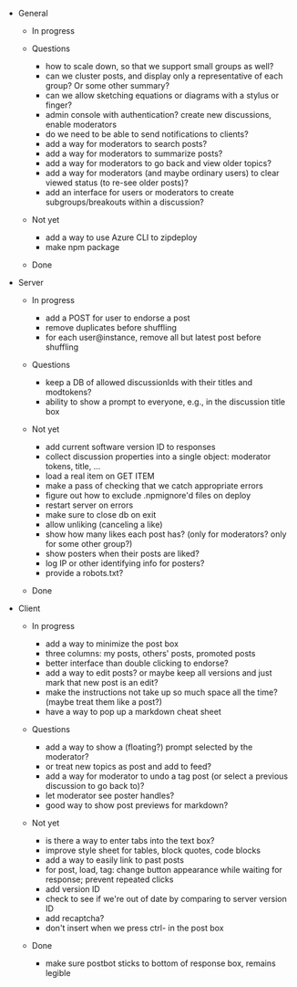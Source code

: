 - General

    - In progress

    - Questions
        - how to scale down, so that we support small groups as well?
        - can we cluster posts, and display only a representative of each group? Or some other summary?
        - can we allow sketching equations or diagrams with a stylus or finger?
        - admin console with authentication? create new discussions, enable moderators
        - do we need to be able to send notifications to clients?
        - add a way for moderators to search posts?
        - add a way for moderators to summarize posts?
        - add a way for moderators to go back and view older topics?
        - add a way for moderators (and maybe ordinary users) to clear viewed status (to re-see older posts)?
        - add an interface for users or moderators to create subgroups/breakouts within a discussion?
    
    - Not yet
        - add a way to use Azure CLI to zipdeploy
        - make npm package
    
    - Done

- Server

    - In progress
        - add a POST for user to endorse a post
        - remove duplicates before shuffling
        - for each user@instance, remove all but latest post before shuffling

    - Questions
        - keep a DB of allowed discussionIds with their titles and modtokens?
        - ability to show a prompt to everyone, e.g., in the discussion title box

    - Not yet
        - add current software version ID to responses
        - collect discussion properties into a single object: moderator tokens, title, ...
        - load a real item on GET ITEM
        - make a pass of checking that we catch appropriate errors
        - figure out how to exclude .npmignore'd files on deploy
        - restart server on errors
        - make sure to close db on exit
        - allow unliking (canceling a like)
        - show how many likes each post has? (only for moderators? only for some other group?)
        - show posters when their posts are liked?
        - log IP or other identifying info for posters?
        - provide a robots.txt?

    - Done

- Client
    - In progress
        - add a way to minimize the post box
        - three columns: my posts, others' posts, promoted posts
        - better interface than double clicking to endorse?
        - add a way to edit posts? or maybe keep all versions and just mark that new post is an edit?
        - make the instructions not take up so much space all the time? (maybe treat them like a post?)
        - have a way to pop up a markdown cheat sheet

    - Questions
        - add a way to show a (floating?) prompt selected by the moderator?
        - or treat new topics as post and add to feed?
        - add a way for moderator to undo a tag post (or select a previous discussion to go back to)?
        - let moderator see poster handles?
        - good way to show post previews for markdown?

    - Not yet
        - is there a way to enter tabs into the text box?
        - improve style sheet for tables, block quotes, code blocks
        - add a way to easily link to past posts
        - for post, load, tag: change button appearance while waiting for response; prevent repeated clicks
        - add version ID
        - check to see if we're out of date by comparing to server version ID
        - add recaptcha?
        - don't insert <CR> when we press ctrl-<CR> in the post box

    - Done
        - make sure postbot sticks to bottom of response box, remains legible